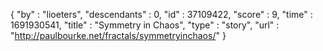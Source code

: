 {
  "by" : "lioeters",
  "descendants" : 0,
  "id" : 37109422,
  "score" : 9,
  "time" : 1691930541,
  "title" : "Symmetry in Chaos",
  "type" : "story",
  "url" : "http://paulbourke.net/fractals/symmetryinchaos/"
}
